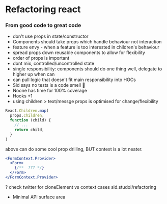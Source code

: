 # Refactoring react
### From good code to great code

- don't use props in state/constructor
- Components should take props which handle behaviour not interaction
- feature envy - when a feature is too interested in children's behaviour
- spread props down reusable components to allow for flexibility
- order of props is important
- dont mix, controlled/uncontrolled state
- single responsibility: components should do one thing well, delegate to higher up when can
- can pull logic that doesn't fit main responsibility into HOCs
- Sid says no tests is a code smell :eyes:
- Noone has time for 100% coverage
- Hooks +1 
- using children > text/messge props is optimised for change/flexibility
```jsx
React.Children.map(
  props.children,
  function (child) {
    // ...
    return child,
  }
)
```
above can do some cool prop drilling, BUT context is a lot neater. 
```jsx
<FormContext.Provider>
  <Form>
    {/**  ??? */} 
  </Form>
</FormContext.Provider>
```
? check twitter for cloneElement vs context cases
sid.studoi/refactoring

- Minimal API surface area